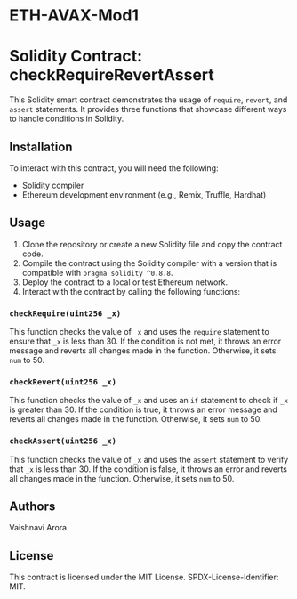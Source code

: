 # ETH-AVAX-Mod1
# Solidity Contract: checkRequireRevertAssert

This Solidity smart contract demonstrates the usage of `require`, `revert`, and `assert` statements. It provides three functions that showcase different ways to handle conditions in Solidity.

## Installation

To interact with this contract, you will need the following:

- Solidity compiler
- Ethereum development environment (e.g., Remix, Truffle, Hardhat)

## Usage

1. Clone the repository or create a new Solidity file and copy the contract code.
2. Compile the contract using the Solidity compiler with a version that is compatible with `pragma solidity ^0.8.8`.
3. Deploy the contract to a local or test Ethereum network.
4. Interact with the contract by calling the following functions:

### `checkRequire(uint256 _x)`

This function checks the value of `_x` and uses the `require` statement to ensure that `_x` is less than 30. If the condition is not met, it throws an error message and reverts all changes made in the function. Otherwise, it sets `num` to 50.

### `checkRevert(uint256 _x)`

This function checks the value of `_x` and uses an `if` statement to check if `_x` is greater than 30. If the condition is true, it throws an error message and reverts all changes made in the function. Otherwise, it sets `num` to 50.

### `checkAssert(uint256 _x)`

This function checks the value of `_x` and uses the `assert` statement to verify that `_x` is less than 30. If the condition is false, it throws an error and reverts all changes made in the function. Otherwise, it sets `num` to 50.

## Authors
Vaishnavi Arora

## License
This contract is licensed under the MIT License. SPDX-License-Identifier: MIT.


